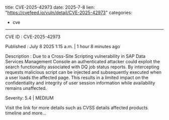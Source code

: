  
title: CVE-2025-42973
date: 2025-7-8
lien: "https://cvefeed.io/vuln/detail/CVE-2025-42973"
categories:
  - cve
---

CVE ID : CVE-2025-42973

Published :  July 8
2025
1:15 a.m. | 1 hour
8 minutes ago

Description : Due to a Cross-Site Scripting vulnerability in SAP Data Services Management Console
an authenticated attacker could exploit the search functionality associated with DQ job status reports. By intercepting requests
malicious script can be injected and subsequently executed when a user loads the affected page. This results in a limited impact on the confidentiality and integrity of user session information
while availability remains unaffected.

Severity: 5.4 | MEDIUM

Visit the link for more details
such as CVSS details
affected products
timeline
and more...
